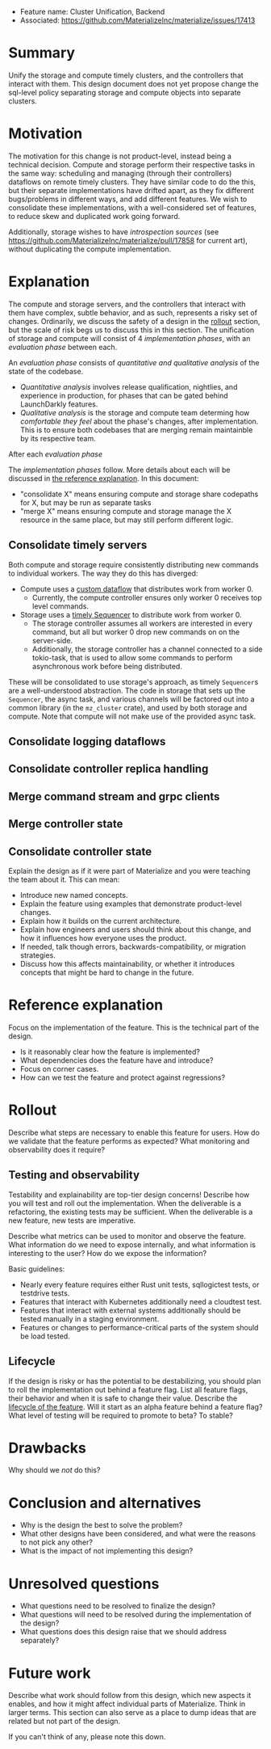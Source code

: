 - Feature name: Cluster Unification, Backend
- Associated: <https://github.com/MaterializeInc/materialize/issues/17413>

# Summary
[summary]: #summary

Unify the storage and compute timely clusters, and the controllers that interact with them. This design
document does not yet propose change the sql-level policy separating storage and compute objects into
separate clusters.

# Motivation
[motivation]: #motivation

The motivation for this change is not product-level, instead being a technical decision. Compute and storage
perform their respective tasks in the same way: scheduling and managing (through their controllers) dataflows
on remote timely clusters. They have similar code to do the this, but their separate implementations
have drifted apart, as they fix different bugs/problems in different ways, and add different features. We wish
to consolidate these implementations, with a well-considered set of features, to reduce skew and duplicated
work going forward.

Additionally, storage wishes to have _introspection sources_ (see
<https://github.com/MaterializeInc/materialize/pull/17858> for current art), without duplicating the
compute implementation.

# Explanation
[explanation]: #explanation

The compute and storage servers, and the controllers that interact with them have complex, subtle behavior,
and as such, represents a risky set of changes. Ordinarily, we discuss the safety of a design in the
[rollout](#rollout) section, but the scale of risk begs us to discuss this in this section. The unification
of storage and compute will consist of 4 _implementation phases_, with an _evaluation phase_ between each.

An _evaluation phase_ consists of _quantitative and qualitative analysis_ of the state of the codebase.
- _Quantitative analysis_ involves release qualification, nightlies, and experience in production, for
  phases that can be gated behind LaunchDarkly features.
- _Qualitative analysis_ is the storage and compute team determing how _comfortable they feel_ about the
  phase's changes, after implementation. This is to ensure both codebases that are merging remain
  maintainble by its respective team.

After each _evaluation phase_

The _implementation phases_ follow. More details about each will be discussed in
[the reference explanation](#reference-explanation). In this document:

- "consolidate X" means ensuring compute and storage share codepaths for X, but may be run as separate tasks
- "merge X" means ensuring compute and storage manage the X resource in the same place, but may still
  perform different logic.

## Consolidate timely servers

Both compute and storage require consistently distributing new commands to individual workers. The
way they do this has diverged:

- Compute uses a [custom dataflow](https://github.com/MaterializeInc/materialize/blob/main/src/compute/src/server.rs#L237)
  that distributes work from worker 0.
  - Currently, the compute controller ensures only worker 0 receives top level commands.
- Storage uses a [timely Sequencer](https://docs.rs/timely/latest/timely/synchronization/sequence/struct.Sequencer.html) to
  distribute work from worker 0.
  - The storage controller assumes all workers are interested in every command, but all but worker 0 drop new commands on
  on the server-side.
  - Additionally, the storage controller has a channel connected to a side tokio-task, that is used to allow some commands
  to perform asynchronous work before being distributed.

These will be consolidated to use storage's approach, as timely `Sequencer`s are a well-understood abstraction.
The code in storage that sets up the `Sequencer`, the async task, and various channels will be factored out into a
common library (in the `mz_cluster` crate), and used by both storage and compute. Note that compute will not make use
of the provided async task.


## Consolidate logging dataflows


## Consolidate controller replica handling


## Merge command stream and grpc clients


## Merge controller state


## Consolidate controller state


Explain the design as if it were part of Materialize and you were teaching the team about it.
This can mean:

- Introduce new named concepts.
- Explain the feature using examples that demonstrate product-level changes.
- Explain how it builds on the current architecture.
- Explain how engineers and users should think about this change, and how it influences how everyone uses the product.
- If needed, talk though errors, backwards-compatibility, or migration strategies.
- Discuss how this affects maintainability, or whether it introduces concepts that might be hard to change in the future.

# Reference explanation
[reference-explanation]: #reference-explanation

Focus on the implementation of the feature.
This is the technical part of the design.

- Is it reasonably clear how the feature is implemented?
- What dependencies does the feature have and introduce?
- Focus on corner cases.
- How can we test the feature and protect against regressions?

# Rollout
[rollout]: #rollout

Describe what steps are necessary to enable this feature for users.
How do we validate that the feature performs as expected? What monitoring and observability does it require?

## Testing and observability
[testing-and-observability]: #testing-and-observability

Testability and explainability are top-tier design concerns!
Describe how you will test and roll out the implementation.
When the deliverable is a refactoring, the existing tests may be sufficient.
When the deliverable is a new feature, new tests are imperative.

Describe what metrics can be used to monitor and observe the feature.
What information do we need to expose internally, and what information is interesting to the user?
How do we expose the information?

Basic guidelines:

* Nearly every feature requires either Rust unit tests, sqllogictest tests, or testdrive tests.
* Features that interact with Kubernetes additionally need a cloudtest test.
* Features that interact with external systems additionally should be tested manually in a staging environment.
* Features or changes to performance-critical parts of the system should be load tested.

## Lifecycle
[lifecycle]: #lifecycle

If the design is risky or has the potential to be destabilizing, you should plan to roll the implementation out behind a feature flag.
List all feature flags, their behavior and when it is safe to change their value.
Describe the [lifecycle of the feature](https://www.notion.so/Feature-lifecycle-2fb13301803b4b7e9ba0868238bd4cfb).
Will it start as an alpha feature behind a feature flag?
What level of testing will be required to promote to beta?
To stable?

# Drawbacks
[drawbacks]: #drawbacks

Why should we *not* do this?

# Conclusion and alternatives
[conclusion-and-alternatives]: #conclusion-and-alternatives

- Why is the design the best to solve the problem?
- What other designs have been considered, and what were the reasons to not pick any other?
- What is the impact of not implementing this design?

# Unresolved questions
[unresolved-questions]: #unresolved-questions

- What questions need to be resolved to finalize the design?
- What questions will need to be resolved during the implementation of the design?
- What questions does this design raise that we should address separately?

# Future work
[future-work]: #future-work

Describe what work should follow from this design, which new aspects it enables, and how it might affect individual parts of Materialize.
Think in larger terms.
This section can also serve as a place to dump ideas that are related but not part of the design.

If you can't think of any, please note this down.
